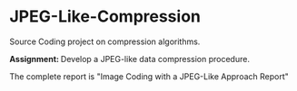 # JPEG-Like-Compression
Source Coding project on compression algorithms.

<b> Assignment: </b> 
Develop a JPEG-like data compression procedure.

The complete report is "Image Coding with a JPEG-Like Approach Report"
